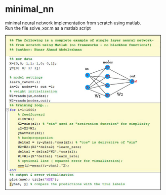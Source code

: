 # minimal_nn
minimal neural network implementation from scratch using matlab.<br/>
Run the file solve_xor.m as a matlab script

![](images/barebone_NN.jpg)
